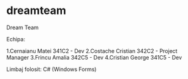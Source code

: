 # dreamteam
Dream Team

Echipa:

  1.Cernaianu Matei 341C2 - Dev 
  2.Costache Cristian 342C2 - Project Manager
  3.Frincu Amalia 342C5 - Dev
  4.Cristian George 341C5 - Dev

Limbaj folosit: C# (Windows Forms)
